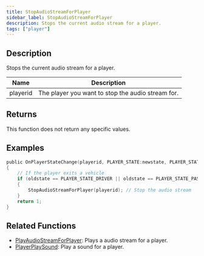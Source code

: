```yaml
---
title: StopAudioStreamForPlayer
sidebar_label: StopAudioStreamForPlayer
description: Stops the current audio stream for a player.
tags: ["player"]
---
```


## Description

Stops the current audio stream for a player.

| Name     | Description                                       |
| -------- | ------------------------------------------------- |
| playerid | The player you want to stop the audio stream for. |

## Returns

This function does not return any specific values.

## Examples

```c
public OnPlayerStateChange(playerid, PLAYER_STATE:newstate, PLAYER_STATE:oldstate)
{
    // If the player exits a vehicle
    if (oldstate == PLAYER_STATE_DRIVER || oldstate == PLAYER_STATE_PASSENGER)
    {
        StopAudioStreamForPlayer(playerid); // Stop the audio stream
    }
    return 1;
}
```

## Related Functions

- [PlayAudioStreamForPlayer](PlayAudioStreamForPlayer): Plays a audio stream for a player.
- [PlayerPlaySound](PlayerPlaySound): Play a sound for a player.
